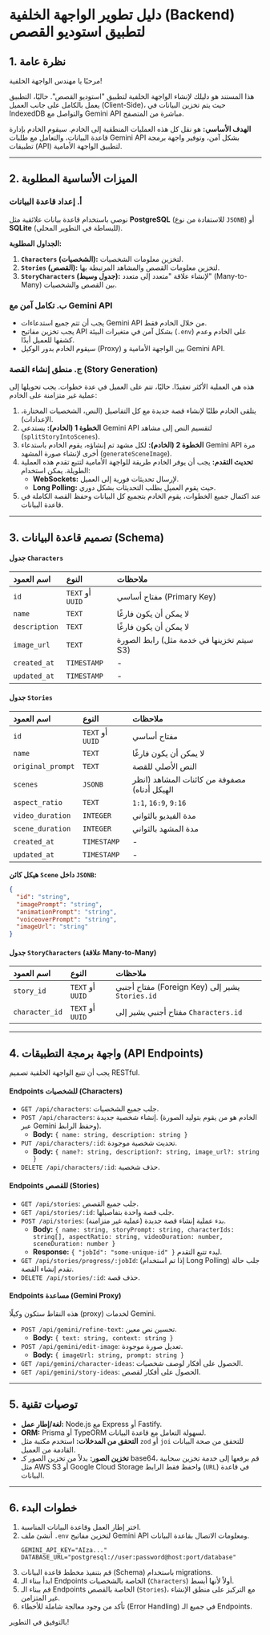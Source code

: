 # دليل تطوير الواجهة الخلفية (Backend) لتطبيق استوديو القصص

## 1. نظرة عامة

مرحبًا يا مهندس الواجهة الخلفية!

هذا المستند هو دليلك لإنشاء الواجهة الخلفية لتطبيق "استوديو القصص". حاليًا، التطبيق يعمل بالكامل على جانب العميل (Client-Side)، حيث يتم تخزين البيانات في IndexedDB والتواصل مع Gemini API مباشرة من المتصفح.

**الهدف الأساسي:** هو نقل كل هذه العمليات المنطقية إلى الخادم. سيقوم الخادم بإدارة قاعدة البيانات، والتعامل مع طلبات Gemini API بشكل آمن، وتوفير واجهة برمجة تطبيقات (API) لتطبيق الواجهة الأمامية.

---

## 2. الميزات الأساسية المطلوبة

### أ. إعداد قاعدة البيانات

نوصي باستخدام قاعدة بيانات علائقية مثل **PostgreSQL** (للاستفادة من نوع `JSONB`) أو **SQLite** (للبساطة في التطوير المحلي).

**الجداول المطلوبة:**

1.  **`Characters` (الشخصيات):** لتخزين معلومات الشخصيات.
2.  **`Stories` (القصص):** لتخزين معلومات القصص والمشاهد المرتبطة بها.
3.  **`StoryCharacters` (جدول وسيط):** لإنشاء علاقة "متعدد إلى متعدد" (Many-to-Many) بين القصص والشخصيات.

### ب. تكامل آمن مع Gemini API

*   يجب أن تتم جميع استدعاءات Gemini API من خلال الخادم فقط.
*   يجب تخزين مفاتيح API بشكل آمن في متغيرات البيئة (`.env`) على الخادم وعدم كشفها للعميل أبدًا.
*   سيقوم الخادم بدور الوكيل (Proxy) بين الواجهة الأمامية و Gemini API.

### ج. منطق إنشاء القصة (Story Generation)

هذه هي العملية الأكثر تعقيدًا. حاليًا، تتم على العميل في عدة خطوات. يجب تحويلها إلى عملية غير متزامنة على الخادم:

1.  يتلقى الخادم طلبًا لإنشاء قصة جديدة مع كل التفاصيل (النص، الشخصيات المختارة، الإعدادات).
2.  **الخطوة 1 (الخادم):** يستدعي Gemini API لتقسيم النص إلى مشاهد (`splitStoryIntoScenes`).
3.  **الخطوة 2 (الخادم):** لكل مشهد تم إنشاؤه، يقوم الخادم باستدعاء Gemini API مرة أخرى لإنشاء صورة المشهد (`generateSceneImage`).
4.  **تحديث التقدم:** يجب أن يوفر الخادم طريقة للواجهة الأمامية لتتبع تقدم هذه العملية الطويلة. يمكن استخدام:
    *   **WebSockets:** لإرسال تحديثات فورية إلى العميل.
    *   **Long Polling:** حيث يقوم العميل بطلب التحديثات بشكل دوري.
5.  عند اكتمال جميع الخطوات، يقوم الخادم بتجميع كل البيانات وحفظ القصة الكاملة في قاعدة البيانات.

---

## 3. تصميم قاعدة البيانات (Schema)

#### جدول `Characters`

| اسم العمود | النوع | ملاحظات |
| :--- | :--- | :--- |
| `id` | `TEXT` أو `UUID` | مفتاح أساسي (Primary Key) |
| `name` | `TEXT` | لا يمكن أن يكون فارغًا |
| `description` | `TEXT` | لا يمكن أن يكون فارغًا |
| `image_url` | `TEXT` | رابط الصورة (سيتم تخزينها في خدمة مثل S3) |
| `created_at` | `TIMESTAMP` | - |
| `updated_at` | `TIMESTAMP` | - |

#### جدول `Stories`

| اسم العمود | النوع | ملاحظات |
| :--- | :--- | :--- |
| `id` | `TEXT` أو `UUID` | مفتاح أساسي |
| `name` | `TEXT` | لا يمكن أن يكون فارغًا |
| `original_prompt`| `TEXT` | النص الأصلي للقصة |
| `scenes` | `JSONB` | مصفوفة من كائنات المشاهد (انظر الهيكل أدناه) |
| `aspect_ratio` | `TEXT` | `1:1`, `16:9`, `9:16` |
| `video_duration`| `INTEGER` | مدة الفيديو بالثواني |
| `scene_duration`| `INTEGER` | مدة المشهد بالثواني |
| `created_at` | `TIMESTAMP` | - |
| `updated_at` | `TIMESTAMP` | - |

**هيكل كائن `Scene` داخل `JSONB`:**

```json
{
  "id": "string",
  "imagePrompt": "string",
  "animationPrompt": "string",
  "voiceoverPrompt": "string",
  "imageUrl": "string"
}
```

#### جدول `StoryCharacters` (علاقة Many-to-Many)

| اسم العمود | النوع | ملاحظات |
| :--- | :--- | :--- |
| `story_id` | `TEXT` أو `UUID` | مفتاح أجنبي (Foreign Key) يشير إلى `Stories.id` |
| `character_id` | `TEXT` أو `UUID` | مفتاح أجنبي يشير إلى `Characters.id` |

---

## 4. واجهة برمجة التطبيقات (API Endpoints)

يجب أن تتبع الواجهة الخلفية تصميم RESTful.

#### Endpoints للشخصيات (Characters)

*   `GET /api/characters`: جلب جميع الشخصيات.
*   `POST /api/characters`: إنشاء شخصية جديدة. (الخادم هو من يقوم بتوليد الصورة عبر Gemini وحفظ الرابط).
    *   **Body:** `{ name: string, description: string }`
*   `PUT /api/characters/:id`: تحديث شخصية موجودة.
    *   **Body:** `{ name?: string, description?: string, image_url?: string }`
*   `DELETE /api/characters/:id`: حذف شخصية.

#### Endpoints للقصص (Stories)

*   `GET /api/stories`: جلب جميع القصص.
*   `GET /api/stories/:id`: جلب قصة واحدة بتفاصيلها.
*   `POST /api/stories`: بدء عملية إنشاء قصة جديدة (عملية غير متزامنة).
    *   **Body:** `{ name: string, storyPrompt: string, characterIds: string[], aspectRatio: string, videoDuration: number, sceneDuration: number }`
    *   **Response:** `{ "jobId": "some-unique-id" }` لبدء تتبع التقدم.
*   `GET /api/stories/progress/:jobId`: (إذا تم استخدام Long Polling) جلب حالة تقدم إنشاء القصة.
*   `DELETE /api/stories/:id`: حذف قصة.

#### Endpoints مساعدة (Gemini Proxy)

هذه النقاط ستكون وكيلًا (proxy) لخدمات Gemini.

*   `POST /api/gemini/refine-text`: تحسين نص معين.
    *   **Body:** `{ text: string, context: string }`
*   `POST /api/gemini/edit-image`: تعديل صورة موجودة.
    *   **Body:** `{ imageUrl: string, prompt: string }`
*   `GET /api/gemini/character-ideas`: الحصول على أفكار لوصف شخصيات.
*   `GET /api/gemini/story-ideas`: الحصول على أفكار لقصص.

---

## 5. توصيات تقنية

*   **لغة/إطار عمل:** Node.js مع Express أو Fastify.
*   **ORM:** Prisma أو TypeORM لسهولة التعامل مع قاعدة البيانات.
*   **التحقق من المدخلات:** استخدم مكتبة مثل `zod` أو `joi` للتحقق من صحة البيانات القادمة من العميل.
*   **تخزين الصور:** بدلاً من تخزين الصور كـ base64، قم برفعها إلى خدمة تخزين سحابية مثل AWS S3 أو Google Cloud Storage واحفظ فقط الرابط (`URL`) في قاعدة البيانات.

---

## 6. خطوات البدء

1.  اختر إطار العمل وقاعدة البيانات المناسبة.
2.  أنشئ ملف `.env` لتخزين مفاتيح Gemini API ومعلومات الاتصال بقاعدة البيانات.
    ```
    GEMINI_API_KEY="AIza..."
    DATABASE_URL="postgresql://user:password@host:port/database"
    ```
3.  قم بتنفيذ مخطط قاعدة البيانات (Schema) باستخدام migrations.
4.  ابدأ ببناء الـ Endpoints الخاصة بالشخصيات (`Characters`) أولاً لأنها أبسط.
5.  قم ببناء الـ Endpoints الخاصة بالقصص (`Stories`)، مع التركيز على منطق الإنشاء غير المتزامن.
6.  تأكد من وجود معالجة شاملة للأخطاء (Error Handling) في جميع الـ Endpoints.

بالتوفيق في التطوير!
